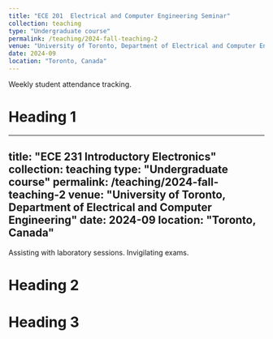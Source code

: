 ```yaml
---
title: "ECE 201  Electrical and Computer Engineering Seminar"
collection: teaching
type: "Undergraduate course"
permalink: /teaching/2024-fall-teaching-2
venue: "University of Toronto, Department of Electrical and Computer Engineering"
date: 2024-09
location: "Toronto, Canada"
---
```


Weekly student attendance tracking. 


Heading 1
======
---
title: "ECE 231  Introductory Electronics"
collection: teaching
type: "Undergraduate course"
permalink: /teaching/2024-fall-teaching-2
venue: "University of Toronto, Department of Electrical and Computer Engineering"
date: 2024-09
location: "Toronto, Canada"
---

Assisting with laboratory sessions. 
Invigilating exams. 





Heading 2
======

Heading 3
======
